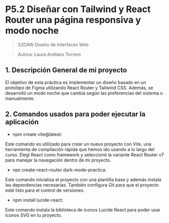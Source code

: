 # P5.2 Diseñar con Tailwind y React Router una página responsiva y modo noche
> S2DAW Diseño de Interfaces Web

> Autora: Laura Arellano Torrero

## 1. Descripción General de mi proyecto
El objetivo de esta práctica es implementar un diseño basado en un prototipo de Figma utilizando React Router y Tailwind CSS. Además, se desarrolló un modo noche que cambia según las preferencias del sistema o manualmente.

## 2. Comandos usados para poder ejecutar la aplicación
- npm create vite@latest:

Este comando es utilizado para crear un nuevo proyecto con Vite, una herramienta de compilación rápida que hemos ido usando a lo largo del curso.
Elegí React como framework y seleccioné la variante React Router v7 para manejar la navegación dentro de mi proyecto.

- npx create-react-router dark-mode-practica:

Este comando inicializa el proyecto con una plantilla base y además instala las dependencias necesarias. También configura Git para que el proyecto esté listo para el control de versiones.

- npm install lucide-react:

Este comando instala la biblioteca de íconos Lucide React para poder usar íconos SVG en tu proyecto.

